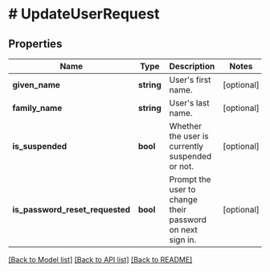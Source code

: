 # # UpdateUserRequest

## Properties

Name | Type | Description | Notes
------------ | ------------- | ------------- | -------------
**given_name** | **string** | User&#39;s first name. | [optional]
**family_name** | **string** | User&#39;s last name. | [optional]
**is_suspended** | **bool** | Whether the user is currently suspended or not. | [optional]
**is_password_reset_requested** | **bool** | Prompt the user to change their password on next sign in. | [optional]

[[Back to Model list]](../../README.md#models) [[Back to API list]](../../README.md#endpoints) [[Back to README]](../../README.md)
